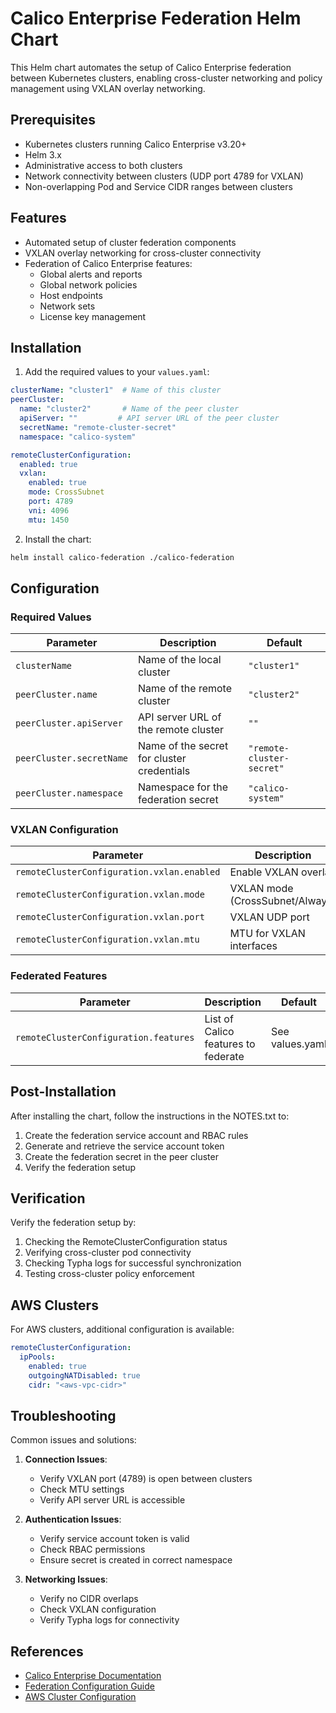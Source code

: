 # Calico Enterprise Federation Helm Chart

This Helm chart automates the setup of Calico Enterprise federation between Kubernetes clusters, enabling cross-cluster networking and policy management using VXLAN overlay networking.

## Prerequisites

- Kubernetes clusters running Calico Enterprise v3.20+
- Helm 3.x
- Administrative access to both clusters
- Network connectivity between clusters (UDP port 4789 for VXLAN)
- Non-overlapping Pod and Service CIDR ranges between clusters

## Features

- Automated setup of cluster federation components
- VXLAN overlay networking for cross-cluster connectivity
- Federation of Calico Enterprise features:
  - Global alerts and reports
  - Global network policies
  - Host endpoints
  - Network sets
  - License key management

## Installation

1. Add the required values to your `values.yaml`:

```yaml
clusterName: "cluster1"  # Name of this cluster
peerCluster:
  name: "cluster2"       # Name of the peer cluster
  apiServer: ""         # API server URL of the peer cluster
  secretName: "remote-cluster-secret"
  namespace: "calico-system"

remoteClusterConfiguration:
  enabled: true
  vxlan:
    enabled: true
    mode: CrossSubnet
    port: 4789
    vni: 4096
    mtu: 1450
```

2. Install the chart:

```bash
helm install calico-federation ./calico-federation
```

## Configuration

### Required Values

| Parameter | Description | Default |
|-----------|-------------|---------|
| `clusterName` | Name of the local cluster | `"cluster1"` |
| `peerCluster.name` | Name of the remote cluster | `"cluster2"` |
| `peerCluster.apiServer` | API server URL of the remote cluster | `""` |
| `peerCluster.secretName` | Name of the secret for cluster credentials | `"remote-cluster-secret"` |
| `peerCluster.namespace` | Namespace for the federation secret | `"calico-system"` |

### VXLAN Configuration

| Parameter | Description | Default |
|-----------|-------------|---------|
| `remoteClusterConfiguration.vxlan.enabled` | Enable VXLAN overlay | `true` |
| `remoteClusterConfiguration.vxlan.mode` | VXLAN mode (CrossSubnet/Always) | `"CrossSubnet"` |
| `remoteClusterConfiguration.vxlan.port` | VXLAN UDP port | `4789` |
| `remoteClusterConfiguration.vxlan.mtu` | MTU for VXLAN interfaces | `1450` |

### Federated Features

| Parameter | Description | Default |
|-----------|-------------|---------|
| `remoteClusterConfiguration.features` | List of Calico features to federate | See values.yaml |

## Post-Installation

After installing the chart, follow the instructions in the NOTES.txt to:

1. Create the federation service account and RBAC rules
2. Generate and retrieve the service account token
3. Create the federation secret in the peer cluster
4. Verify the federation setup

## Verification

Verify the federation setup by:

1. Checking the RemoteClusterConfiguration status
2. Verifying cross-cluster pod connectivity
3. Checking Typha logs for successful synchronization
4. Testing cross-cluster policy enforcement

## AWS Clusters

For AWS clusters, additional configuration is available:

```yaml
remoteClusterConfiguration:
  ipPools:
    enabled: true
    outgoingNATDisabled: true
    cidr: "<aws-vpc-cidr>"
```

## Troubleshooting

Common issues and solutions:

1. **Connection Issues**:
   - Verify VXLAN port (4789) is open between clusters
   - Check MTU settings
   - Verify API server URL is accessible

2. **Authentication Issues**:
   - Verify service account token is valid
   - Check RBAC permissions
   - Ensure secret is created in correct namespace

3. **Networking Issues**:
   - Verify no CIDR overlaps
   - Check VXLAN configuration
   - Verify Typha logs for connectivity

## References

- [Calico Enterprise Documentation](https://docs.tigera.io/calico-enterprise/latest/)
- [Federation Configuration Guide](https://docs.tigera.io/calico-enterprise/latest/multicluster/federation/kubeconfig)
- [AWS Cluster Configuration](https://docs.tigera.io/calico-enterprise/latest/multicluster/federation/aws)
